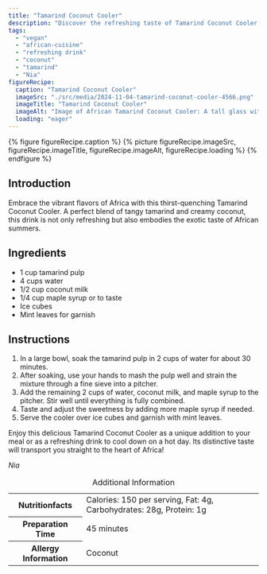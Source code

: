 ```yaml
---
title: "Tamarind Coconut Cooler"
description: "Discover the refreshing taste of Tamarind Coconut Cooler, a perfect vegan drink blending tamarind pulp and coconut milk, inspired by African flavors."
tags:
  - "vegan"
  - "african-cuisine"
  - "refreshing drink"
  - "coconut"
  - "tamarind"
  - "Nia"
figureRecipe: 
  caption: "Tamarind Coconut Cooler"
  imageSrc: "./src/media/2024-11-04-tamarind-coconut-cooler-4566.png"
  imageTitle: "Tamarind Coconut Cooler"
  imageAlt: "Image of African Tamarind Coconut Cooler: A tall glass with brown drink and creamy coconut streaks, adorned with mint, beside tamarind pods and coconut shell, in bright light."
  loading: "eager"
---
```


{% figure figureRecipe.caption %}
{% picture figureRecipe.imageSrc, figureRecipe.imageTitle, figureRecipe.imageAlt, figureRecipe.loading %}
{% endfigure %}

## Introduction

Embrace the vibrant flavors of Africa with this thirst-quenching Tamarind Coconut Cooler. A perfect blend of tangy tamarind and creamy coconut, this drink is not only refreshing but also embodies the exotic taste of African summers.

## Ingredients

- 1 cup tamarind pulp
- 4 cups water
- 1/2 cup coconut milk
- 1/4 cup maple syrup or to taste
- Ice cubes
- Mint leaves for garnish

## Instructions

1. In a large bowl, soak the tamarind pulp in 2 cups of water for about 30 minutes.
2. After soaking, use your hands to mash the pulp well and strain the mixture through a fine sieve into a pitcher.
3. Add the remaining 2 cups of water, coconut milk, and maple syrup to the pitcher. Stir well until everything is fully combined.
4. Taste and adjust the sweetness by adding more maple syrup if needed.
5. Serve the cooler over ice cubes and garnish with mint leaves.

Enjoy this delicious Tamarind Coconut Cooler as a unique addition to your meal or as a refreshing drink to cool down on a hot day. Its distinctive taste will transport you straight to the heart of Africa!

*Nia*

<table><caption class='sr-only'>Additional Information</caption><tr><th>Nutritionfacts</th><td>Calories: 150 per serving, Fat: 4g, Carbohydrates: 28g, Protein: 1g&nbsp;</td></tr><tr><th>Preparation Time</th><td>45 minutes&nbsp;</td></tr><tr><th>Allergy Information</th><td>Coconut&nbsp;</td></tr></table>

